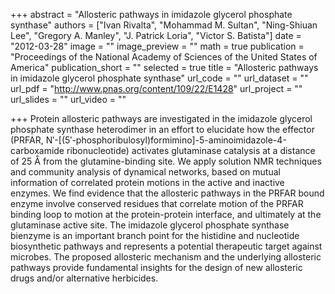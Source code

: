 +++
abstract  = "Allosteric pathways in imidazole glycerol phosphate synthase"
authors = ["Ivan Rivalta", "Mohammad M. Sultan", "Ning-Shiuan Lee", "Gregory A. Manley", "J. Patrick Loria",
"Victor S. Batista"]
date = "2012-03-28"
image = ""
image_preview = ""
math = true
publication = "Proceedings of the National Academy of Sciences of the United States of America"
publication_short = ""
selected = true
title = "Allosteric pathways in imidazole glycerol phosphate synthase"
url_code = ""
url_dataset = ""
url_pdf = "http://www.pnas.org/content/109/22/E1428"
url_project = ""
url_slides = ""
url_video = ""

+++
Protein allosteric pathways are investigated in the imidazole glycerol phosphate synthase heterodimer in an effort to
elucidate how the effector (PRFAR, N′-[(5′-phosphoribulosyl)formimino]-5-aminoimidazole-4-carboxamide ribonucleotide)
activates glutaminase catalysis at a distance of 25 Å from the glutamine-binding site. We apply solution NMR techniques
and community analysis of dynamical networks, based on mutual information of correlated protein motions in the active
and inactive enzymes. We find evidence that the allosteric pathways in the PRFAR bound enzyme involve conserved residues
that correlate motion of the PRFAR binding loop to motion at the protein-protein interface, and ultimately at the
glutaminase active site. The imidazole glycerol phosphate synthase bienzyme is an important branch point for the histidine
and nucleotide biosynthetic pathways and represents a potential therapeutic target against microbes. The proposed
allosteric mechanism and the underlying allosteric pathways provide fundamental insights for the design of new allosteric
drugs and/or alternative herbicides.



